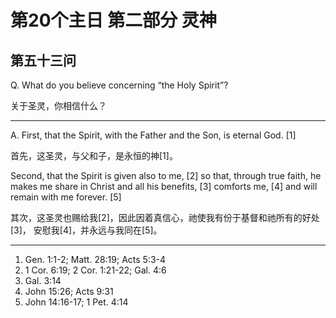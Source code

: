 # 第20个主日 第二部分 灵神

## 第五十三问

Q. What do you believe concerning “the Holy Spirit”?

关于圣灵，你相信什么？

---

A. First, that the Spirit, with the Father and the Son, is eternal God. [1]

首先，这圣灵，与父和子，是永恒的神[1]。

Second, that the Spirit is given also to me, [2]
so that, through true faith,
he makes me share in Christ and all his benefits, [3]
comforts me, [4] and will remain with me forever. [5]

其次，这圣灵也赐给我[2]，因此因着真信心，祂使我有份于基督和祂所有的好处[3]，
安慰我[4]，并永远与我同在[5]。

---

1. Gen. 1:1-2; Matt. 28:19; Acts 5:3-4
2. 1 Cor. 6:19; 2 Cor. 1:21-22; Gal. 4:6
3. Gal. 3:14
4. John 15:26; Acts 9:31
5. John 14:16-17; 1 Pet. 4:14